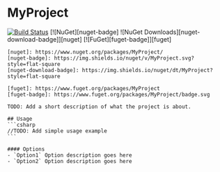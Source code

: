 # MyProject
[![Build Status][ci-badge]][ci]
[![NuGet][nuget-badge] ![NuGet Downloads][nuget-download-badge]][nuget]
[![FuGet][fuget-badge]][fuget]

[ci]: https://github.com/ChristopherHaws/MyProject/actions?query=workflow:ci+branch:main
[ci-badge]: https://github.com/ChristopherHaws/MyProject/workflows/CI/badge.svg
~~~~
[nuget]: https://www.nuget.org/packages/MyProject/
[nuget-badge]: https://img.shields.io/nuget/v/MyProject.svg?style=flat-square
[nuget-download-badge]: https://img.shields.io/nuget/dt/MyProject?style=flat-square

[fuget]: https://www.fuget.org/packages/MyProject
[fuget-badge]: https://www.fuget.org/packages/MyProject/badge.svg

TODO: Add a short description of what the project is about.

## Usage
```csharp
//TODO: Add simple usage example
```

#### Options
- `Option1` Option description goes here
- `Option2` Option description goes here
